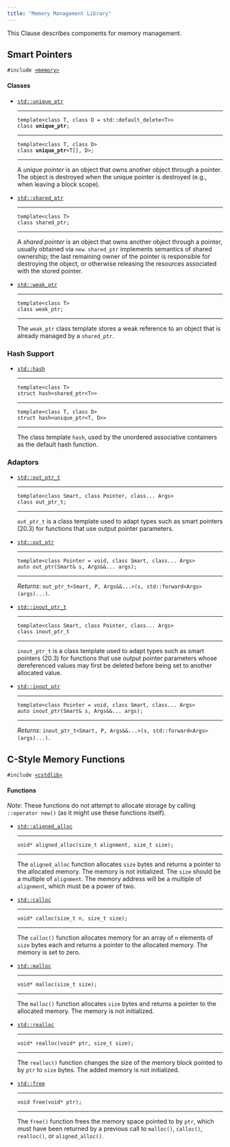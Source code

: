 ```yaml
---
title: "Memory Management Library"
---
```


This Clause describes components for memory management.

## Smart Pointers

`#include `[`<memory>`]()

#### Classes

- [`std::unique_ptr`]()

  ***

  `template<class T, class D = std::default_delete<T>>`\
  `class `**`unique_ptr`**`;`

  ***

  `template<class T, class D>`\
  `class `**`unique_ptr`**`<T[], D>;`

  ***

  A _unique pointer_ is an object that owns another object through a pointer.
  The object is destroyed when the unique pointer is destroyed (e.g., when
  leaving a block scope).

- [`std::shared_ptr`]()

  ***

  `template<class T>`\
  `class shared_ptr;`

  ***

  A _shared pointer_ is an object that owns another object through a pointer,
  usually obtained via `new`. `shared_ptr` implements semantics of shared
  ownership; the last remaining owner of the pointer is responsible for
  destroying the object, or otherwise releasing the resources associated with
  the stored pointer.

- [`std::weak_ptr`]()

  ***

  `template<class T>`\
  `class weak_ptr;`

  ***

  The `weak_ptr` class template stores a weak reference to an object that is
  already managed by a `shared_ptr`.

### Hash Support

- [`std::hash`]()

  ***

  `template<class T>`\
  `struct hash<shared_ptr<T>>`

  ***

  `template<class T, class D>`\
  `struct hash<unique_ptr<T, D>>`

  ***

  The class template `hash`, used by the unordered associative containers as the
  default hash function.

### Adaptors

- [`std::out_ptr_t`]()

  ***

  `template<class Smart, class Pointer, class... Args>`\
   `class out_ptr_t;`

  ***

  `out_ptr_t` is a class template used to adapt types such as smart pointers
  (20.3) for functions that use output pointer parameters.

- [`std::out_ptr`]()

  ***

  `template<class Pointer = void, class Smart, class... Args>`\
  `auto out_ptr(Smart& s, Args&&... args);`

  ***

  _Returns_: `out_ptr_t<Smart, P, Args&&...>(s, std::forward<Args>(args)...)`.

- [`std::inout_ptr_t`]()

  ***

  `template<class Smart, class Pointer, class... Args>`\
   `class inout_ptr_t`

  ***

  `inout_ptr_t` is a class template used to adapt types such as smart pointers
  (20.3) for functions that use output pointer parameters whose dereferenced
  values may first be deleted before being set to another allocated value.

- [`std::inout_ptr`]()

  ***

  `template<class Pointer = void, class Smart, class... Args>`\
  `auto inout_ptr(Smart& s, Args&&... args);`

  ***

  _Returns_: `inout_ptr_t<Smart, P, Args&&...>(s, std::forward<Args>(args)...)`.

## C-Style Memory Functions

`#include `[`<cstdlib>`]()

#### Functions

_Note_: These functions do not attempt to allocate storage by calling
`::operator new()` (as it might use these functions itself).

- [`std::aligned_alloc`]()

  ***

  `void* aligned_alloc(size_t alignment, size_t size);`

  ***

  The `aligned_alloc` function allocates `size` bytes and returns a pointer to
  the allocated memory. The memory is not initialized. The `size` should be a
  multiple of `alignment`. The memory address will be a multiple of `alignment`,
  which must be a power of two.

- [`std::calloc`]()

  ***

  `void* calloc(size_t n, size_t size);`

  ***

  The `calloc()` function allocates memory for an array of `n` elements of
  `size` bytes each and returns a pointer to the allocated memory. The memory is
  set to zero.

- [`std::malloc`]()

  ***

  `void* malloc(size_t size);`

  ***

  The `malloc()` function allocates `size` bytes and returns a pointer to the
  allocated memory. The memory is not initialized.

- [`std::realloc`]()

  ***

  `void* realloc(void* ptr, size_t size);`

  ***

  The `realloc()` function changes the size of the memory block pointed to by
  `ptr` to `size` bytes. The added memory is not initialized.

- [`std::free`]()

  ***

  `void free(void* ptr);`

  ***

  The `free()` function frees the memory space pointed to by `ptr`, which must
  have been returned by a previous call to `malloc()`, `calloc()`, `realloc()`,
  or `aligned_alloc()`.
